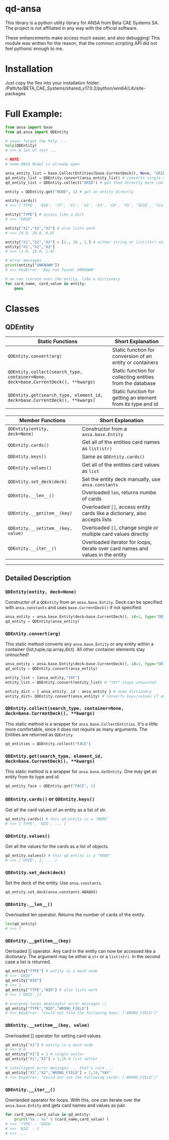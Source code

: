 
# qd-ansa 

This library is a python utility library for ANSA from Beta CAE Systems SA. The project is not affiliated in any way with the official software. 

These enhancements make access much easier, and also debugging! This module was written for the reason, that the common scripting API did not feel pythonic enough to me. 

# Installation

Just copy the fles into your installation folder: /Path/to/BETA_CAE_Systems/shared_v17.0.2/python/win64/Lib/site-packages

# Full Example:

```python
from ansa import base
from qd.ansa import QDEntity

# never forget the help ...
help(QDEntity)
# >>> A lot of text ...

# NOTE:
# Some ANSA Model is already open

ansa_entity_list = base.CollectEntities(base.CurrentDeck(), None, "GRID") # method from ANSA
qd_entity_list = QDEntity.convert(ansa_entity_list) # converts single entities, lists and dicts
qd_entity_list = QDEntity.collect("GRID") # get them directly more comfortable :)

entity = QDEntity.get("NODE", 1) # get an entity directly

entity.cards()
# >>> ['TYPE', 'NID', 'CP', 'X1', 'X2', 'X3', 'CD', 'PS', 'SEID', 'field 10', 'Name', 'FROZEN_ID', 'FROZEN_DELETE', 'AUXILIARY', 'Comment']

entity["TYPE"] # access like a dict
# >>> "GRID"

entity["X1","X2","X3"] # also lists work
# >>> [0.0, 20.0, 0.0]

entity["X1","X2","X3"] = [1., 19., 1.] # either string or list(str) setter
entity["X1","X2","X3"]
# >>> [1.0, 19.0, 1.0]

# error messages ...
print(entity["UNKNOWN"])
# >>> KeyError: 'Key not found: UNKNOWN' 

# we can iterate over the entity, like a dictionary
for card_name, card_value in entity:
    pass
```

# Classes

## QDEntity

| Static Functions | Short Explanation |
| --- | --- |
| ```QDEntity.convert(arg)``` | Static function for conversion of an entity or containers
| ```QDEntity.collect(search_type, container=None, deck=base.CurrentDeck(), **kwargs)``` | Static function for collecting entities from the database
| ```QDEntity.get(search_type, element_id, deck=base.CurrentDeck(), **kwargs)``` | Static function for getting an element from its type and id

###

| Member Functions | Short Explanation |
| --- | --- |
| ```QDEntity(entity, deck=None)``` | Constructor from a ```ansa.base.Entity```
| ```QDEntity.cards()``` | Get all of the entities card names as ```list(str)```
| ```QDEntity.keys()``` | Same as ```QDEntity.cards()```
| ```QDEntity.values()``` | Get all of the entities card values as ```list```
| ```QDEntity.set_deck(deck)``` | Set the entity deck manually, use ```ansa.constants```
| ```QDEntity.__len__()``` | Overloaded ```len```, returns numbe of cards
| ```QDEntity.__getitem__(key)``` | Overloaded ```[]```, access entity cards like a dictionary, also accepts lists
| ```QDEntity.__setitem__(key, value)``` | Overloaded ```[]```, change single or multiple card values directly
| ```QDEntity.__iter__()``` | Overloaded iterator for loops, iterate over card names and values in the entity

------------------

## Detailed Description

### ```QDEntity(entity, deck=None)```

Constructor of a ```QDEntity``` from an ```ansa.base.Entity```. Deck can be specified with ```ansa.constants``` and uses ```base.CurrentDeck()``` if not specified.

```python
ansa_entity = ansa.base.Entity(deck=base.CurrentDeck(), id=1, type="GRID")
qd_entity = QDEntity(ansa_entity)
```

### ```QDEntity.convert(arg)```

This static method converts any ```ansa.base.Entity``` or any entity within a container (list,tuple,np.array,dict). All other container elements stay untouched!

```python
ansa_entity = ansa.base.Entity(deck=base.CurrentDeck(), id=1, type="GRID")
qd_entity = QDEntity.convert(ansa_entity)

entity_list = [ansa_entity,"YAY"]
entity_list = QDEntity.convert(entity_list) # "YAY" stays untouched

entity_dict = { ansa_entity._id : ansa_entity } # some dictionary
entity_dict= QDEntity.convert(ansa_entity) # converts keys/values if ansa entity
```

### ```QDEntity.collect(search_type, container=None, deck=base.CurrentDeck(), **kwargs)```

This static method is a wrapper for ```ansa.base.CollectEntities```. It's a little more comfortable, since it does not require as many arguments. The Entities are returned as ```QDEntity```.

```python
qd_entities = QDEntity.collect("FACE")
```

### ```QDEntity.get(search_type, element_id, deck=base.CurrentDeck(), **kwargs)```

This static method is a wrapper for ```ansa.base.GetEntity```. One may get an entity from
its type and id. 

```python
qd_entity_face = QDEntity.get("FACE", 1)
```

### ```QDEntity.cards()``` or ```QDEntity.keys()```

Get all the card values of an entity as a list of str.

```python
qd_entity.cards() # this qd_entity is a "NODE"
# >>> ['TYPE', 'NID', ... ] 
```

### ```QDEntity.values()```

Get all the values for the cards as a list of objects.

```python
qd_entity.values() # this qd_entity is a "NODE"
# >>> ['GRID', 1, ... ]
```

### ```QDEntity.set_deck(deck)```

Set the deck of the entity. Use ```ansa.constants```.

```python
qd_entity.set_deck(ansa.constants.ABAQUS)
```

### ```QDEntity.__len__()```

Overloaded len operator. Returns the number of cards of the entity.

```python
len(qd_entity)
# >>> 7
```

### ```QDEntity.__getitem__(key)```

Oerloaded [] operator. Any card in the entity can now be accessed like a dictionary. The argument may be either a ```str``` or a ```list(str)```. In the second case a list is returned.

```python
qd_entity["TYPE"] # entity is a mesh node
# >>> 'GRID'
qd_entity["NID"]
# >>> 1
qd_entity["TYPE","NID"] # also lists work
# >>> ['GRID',1]

# everyone loves meaningful error messages :)
qd_entity["TYPE","NID","WRONG_FIELD"]
# >>> KeyError: "Could not find the following keys: ['WRONG_FIELD']"
```

### ```QDEntity.__setitem__(key, value)```

Overloaded [] operator for setting card values.

```python
qd_entity["X1"] # entity is a mesh node
# >>> 0.0
qd_entity["X1"] = 1 # single setter
qd_entity["X1","X2"] = 1,19 # list setter

# intelligent error messages ... that's rare ...
qd_entity["X1","X2","WRONG_FIELD"] = 1,19,"YAY" 
# >>> KeyError: "Could not set the following cards: ['WRONG_FIELD']"
```

### ```QDEntity.__iter__()```

Overlaoded operator for loops. With this, one can iterate over the ```ansa.base.Entity``` and gets card names and values as pair.

```python
for card_name,card_value in qd_entity:
    print("%s : %s" % (card_name,card_value) )
# >>> 'TYPE' : 'GRID'
# >>> 'NID' : 1
# >>> ...
```




